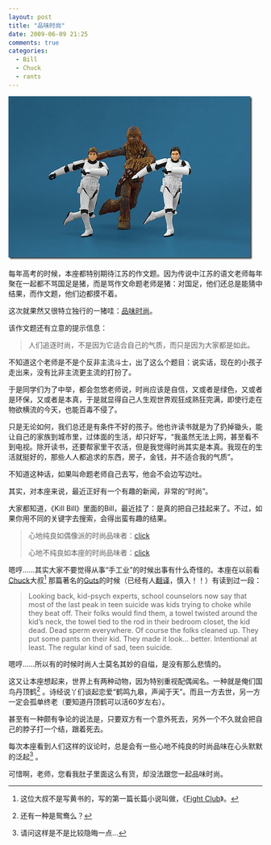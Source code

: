 ```yaml
---
layout: post
title: "品味时尚"
date: 2009-06-09 21:25
comments: true
categories:
  - Bill
  - Chuck
  - rants
---
```


<img title="fashion" style="border-right: 0px; border-top: 0px; display: inline; border-left: 0px; border-bottom: 0px" height="324" alt="fashion" src="/downloads/images/fashion.jpg" width="484" border="0" />

每年高考的时候，本座都特别期待江苏的作文题。因为传说中江苏的语文老师每年聚在一起都不骂国足是猪，而是骂作文命题老师是猪：对国足，他们还总是能猜中结果，而作文题，他们边都摸不着。

这次就果然又很特立独行的一猪哇：<a href="http://edu.qq.com/a/20090608/000172.htm" target="_blank">品味时尚</a>。

该作文题还有立意的提示信息：

> 人们追逐时尚，不是因为它适合自己的气质，而只是因为大家都是如此。

不知道这个老师是不是个反非主流斗士，出了这么个题目：说实话，现在的小孩子走出来，没有比非主流更主流的打扮了。

于是同学们为了中举，都会忽悠老师说，时尚应该是自信，又或者是绿色，又或者是环保，又或者是本真，于是就显得自己人生观世界观狂成熟狂完满，即使行走在物欲横流的今天，也能百毒不侵了。

只是无论如何，我们总还是有条件不好的孩子。他也许读书就是为了扔掉锄头，能让自己的家族到城市里，过体面的生活，却只好写，“我虽然无法上网，甚至看不到电视。除开读书，还要帮家里干农活，但是我觉得时尚其实是本真。我现在的生活就挺好的，那些人人都追求的东西，房子，金钱，并不适合我的气质”。

不知道这种话，如果叫命题老师自己去写，他会不会边写边吐。

其实，对本座来说，最近正好有一个有趣的新闻，非常的“时尚”。

大家都知道，《Kill Bill》里面的Bill，最近挂了：是真的把自己挂起来了。不过，如果你用不同的关键字去搜索，会得出蛮有趣的结果。

> 心地纯良如偶像派的时尚品味者：<a href="http://www.google.com/search?hl=en&q=kill+bill+%E4%B8%BB%E8%A7%92+%E8%87%AA%E6%9D%80&sourceid=navclient-ff&rlz=1B3GGGL_zh-CN___CN231&ie=UTF-8" target="_blank">click</a>
> 
> 心地不纯良如本座的时尚品味者：<a href="http://www.google.com/search?hl=en&q=kill+bill+%E4%B8%BB%E8%A7%92+%E8%87%AA%E6%85%B0&sourceid=navclient-ff&rlz=1B3GGGL_zh-CN___CN231&ie=UTF-8" target="_blank">click</a>

嗯哼……其实大家不要觉得从事“手工业”的时候出事有什么奇怪的。本座在以前看<a href="http://en.wikipedia.org/wiki/Chuck_Palahniuk" target="_blank">Chuck</a>大叔[^1] 那篇著名的<a href="http://chuckpalahniuk.net/features/shorts/guts" target="_blank">Guts</a>的时候（已经有人<a href="http://www.verycd.com/groups/@g2386100/683454.topic" target="_blank">翻译</a>，慎入！！）有读到过一段：

> Looking back, kid-psych experts, school counselors now say that most of the last peak in teen suicide was kids trying to choke while they beat off. Their folks would find them, a towel twisted around the kid&#8217;s neck, the towel tied to the rod in their bedroom closet, the kid dead. Dead sperm everywhere. Of course the folks cleaned up. They put some pants on their kid. They made it look… better. Intentional at least. The regular kind of sad, teen suicide.

嗯哼……所以有的时候时尚人士莫名其妙的自缢，是没有那么悲情的。

这又让本座想起来，世界上有两种动物，因为特别重视配偶闻名。一种就是俺们国鸟丹顶鹤[^2] 。诗经说丫们谈起恋爱“鹤鸣九皋，声闻于天”。而且一方去世，另一方一定会孤单终老（要知道丹顶鹤可以活60岁左右）。

甚至有一种颇有争论的说法是，只要双方有一个意外死去，另外一个不久就会把自己的脖子打一个结，跟着死去。

每次本座看到人们这样的议论时，总是会有一些心地不纯良的时尚品味在心头默默的泛起[^3] 。

可惜啊，老师，您看我肚子里面这么有货，却没法跟您一起品味时尚。

[^1]:  这位大叔不是写黄书的，写的第一篇长篇小说叫做，《<a href="http://www.imdb.com/title/tt0137523/" target="_blank">Fight Club</a>》。
[^2]: 还有一种是鸳鸯么？   
[^3]: 请问这样是不是比较隐晦一点…
